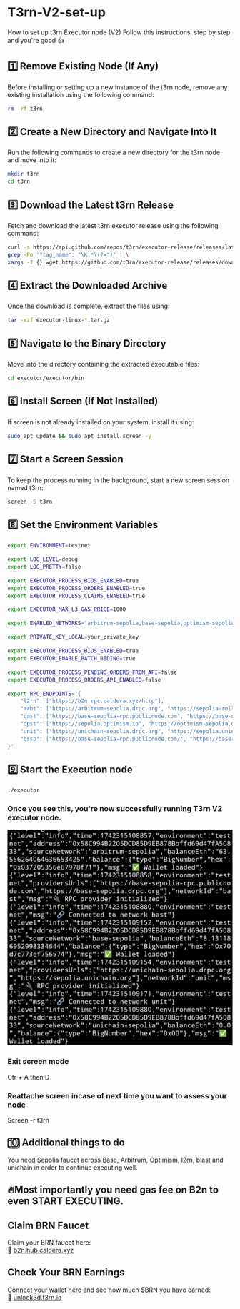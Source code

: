 # T3rn-V2-set-up
How to set up t3rn Executor node (V2)
Follow this instructions, step by step and you're good 👍


## 1️⃣ Remove Existing Node (If Any)  
Before installing or setting up a new instance of the t3rn node, remove any existing installation using the following command:  
```sh
rm -rf t3rn
```
## 2️⃣ Create a New Directory and Navigate Into It

Run the following commands to create a new directory for the t3rn node and move into it:
```sh
mkdir t3rn
cd t3rn
```
## 3️⃣ Download the Latest t3rn Release

Fetch and download the latest t3rn executor release using the following command:
```sh
curl -s https://api.github.com/repos/t3rn/executor-release/releases/latest | \
grep -Po '"tag_name": "\K.*?(?=")' | \
xargs -I {} wget https://github.com/t3rn/executor-release/releases/download/{}/executor-linux-{}.tar.gz
```
## 4️⃣ Extract the Downloaded Archive

Once the download is complete, extract the files using:
```sh
tar -xzf executor-linux-*.tar.gz
```

## 5️⃣ Navigate to the Binary Directory

Move into the directory containing the extracted executable files:
```sh
cd executor/executor/bin
```

## 6️⃣ Install Screen (If Not Installed)

If screen is not already installed on your system, install it using:
```sh
sudo apt update && sudo apt install screen -y
```
## 7️⃣ Start a Screen Session

To keep the process running in the background, start a new screen session named t3rn:
```sh
screen -S t3rn
```

## 8️⃣ Set the Environment Variables
```sh
export ENVIRONMENT=testnet
```

```sh
export LOG_LEVEL=debug
export LOG_PRETTY=false
```

```sh
export EXECUTOR_PROCESS_BIDS_ENABLED=true
export EXECUTOR_PROCESS_ORDERS_ENABLED=true
export EXECUTOR_PROCESS_CLAIMS_ENABLED=true
```

```sh
export EXECUTOR_MAX_L3_GAS_PRICE=1000
```

```sh
export ENABLED_NETWORKS='arbitrum-sepolia,base-sepolia,optimism-sepolia,unichain-sepolia,l2rn'
```

```sh
export PRIVATE_KEY_LOCAL=your_private_key
```

```sh
export EXECUTOR_PROCESS_BIDS_ENABLED=true
export EXECUTOR_ENABLE_BATCH_BIDING=true
```

```sh
export EXECUTOR_PROCESS_PENDING_ORDERS_FROM_API=false
export EXECUTOR_PROCESS_ORDERS_API_ENABLED=false
```

```sh
export RPC_ENDPOINTS='{
    "l2rn": ["https://b2n.rpc.caldera.xyz/http"],
    "arbt": ["https://arbitrum-sepolia.drpc.org", "https://sepolia-rollup.arbitrum.io/rpc"],
    "bast": ["https://base-sepolia-rpc.publicnode.com", "https://base-sepolia.drpc.org"],
    "opst": ["https://sepolia.optimism.io", "https://optimism-sepolia.drpc.org"],
    "unit": ["https://unichain-sepolia.drpc.org", "https://sepolia.unichain.org"],
    "bssp": ["https://base-sepolia-rpc.publicnode.com/", "https://base-sepolia.drpc.org"]
}'
```
## 9️⃣ Start the Execution node
```sh
./executor
```
### Once you see this, you're now successfully running T3rn V2 executor node.
![Successful Executor](https://github.com/Tony-smile/T3rn-V2-set-up/blob/main/20250318_183311.jpg)

### Exit screen mode
Ctr + A then D

### Reattache screen incase of next time you want to assess your node
Screen -r t3rn

## 🔟 Additional things to do
You need Sepolia faucet across 
Base, Arbitrum, Optimism, l2rn, blast and unichain in order to continue executing well.

## 🔥Most importantly you need gas fee on B2n to even START EXECUTING.

## Claim BRN Faucet  

Claim your BRN faucet here:  
🔗 [b2n.hub.caldera.xyz](https://b2n.hub.caldera.xyz)  

## Check Your BRN Earnings  

Connect your wallet here and see how much $BRN you have earned:  
🔗 [unlock3d.t3rn.io](https://unlock3d.t3rn.io/)


